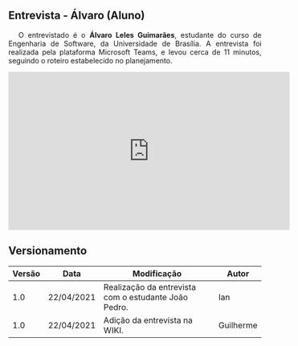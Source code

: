 ## Entrevista - Álvaro (Aluno)

<p style="text-indent: 20px; text-align: justify">
O entrevistado é o <b>Álvaro Leles Guimarães</b>, estudante do curso de Engenharia de Software, da Universidade de Brasília. A entrevista foi realizada pela plataforma Microsoft Teams, e levou cerca de 11 minutos, seguindo o roteiro estabelecido no planejamento.
</p>

<div align="center">
    <iframe width="560" height="315" src="https://www.youtube.com/embed/9byEouBvrgQ" title="YouTube video player" frameborder="0" allow="accelerometer; autoplay; clipboard-write; encrypted-media; gyroscope; picture-in-picture" allowfullscreen></iframe>
</div>

## Versionamento

| Versão | Data | Modificação | Autor |
|--|--|--|--|
| 1.0 | 22/04/2021 | Realização da entrevista com o estudante João Pedro. | Ian |
| 1.0 | 22/04/2021 | Adição da entrevista na WIKI. | Guilherme |